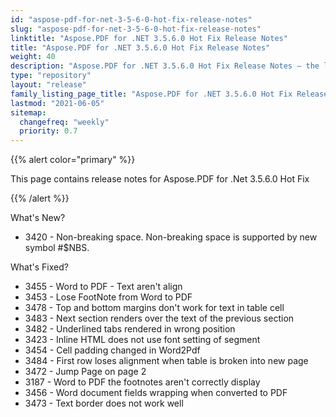 ```yaml
---
id: "aspose-pdf-for-net-3-5-6-0-hot-fix-release-notes"
slug: "aspose-pdf-for-net-3-5-6-0-hot-fix-release-notes"
linktitle: "Aspose.PDF for .NET 3.5.6.0 Hot Fix Release Notes"
title: "Aspose.PDF for .NET 3.5.6.0 Hot Fix Release Notes"
weight: 40
description: "Aspose.PDF for .NET 3.5.6.0 Hot Fix Release Notes – the latest updates and fixes."
type: "repository"
layout: "release"
family_listing_page_title: "Aspose.PDF for .NET 3.5.6.0 Hot Fix Release Notes"
lastmod: "2021-06-05"
sitemap:
  changefreq: "weekly"
  priority: 0.7
---
```


{{% alert color="primary" %}}

This page contains release notes for Aspose.PDF for .Net 3.5.6.0 Hot Fix

{{% /alert %}}

What's New?

- 3420 - Non-breaking
  space. Non-breaking space is supported by new symbol #$NBS.

What's Fixed?

- 3455 - Word
  to PDF - Text aren't align
- 3453 - Lose
  FootNote from Word to PDF
- 3478 - Top
  and bottom margins don't work for text in table cell 
- 3483 - Next
  section renders over the text of the previous section 
- 3482 - Underlined
  tabs rendered in wrong position 
- 3423 - Inline
  HTML does not use font setting of segment
- 3454 - Cell
  padding changed in Word2Pdf 
- 3484 - First
  row loses alignment when table is broken into new page
- 3472 - Jump
  Page on page 2 
- 3187 - Word
  to PDF the footnotes aren't correctly display
- 3456 -
  Word document fields wrapping when converted to PDF
- 3473 -
  Text border does not work well

